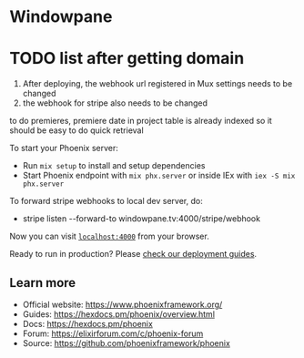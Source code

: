 # Windowpane
# TODO list after getting domain
1. After deploying, the webhook url registered in Mux settings needs to be changed
2. the webhook for stripe also needs to be changed

to do premieres, premiere date in project table is already indexed so it should be easy to do quick retrieval

To start your Phoenix server:

  * Run `mix setup` to install and setup dependencies
  * Start Phoenix endpoint with `mix phx.server` or inside IEx with `iex -S mix phx.server`

To forward stripe webhooks to local dev server, do:
  * stripe listen --forward-to windowpane.tv:4000/stripe/webhook

Now you can visit [`localhost:4000`](http://localhost:4000) from your browser.

Ready to run in production? Please [check our deployment guides](https://hexdocs.pm/phoenix/deployment.html).

## Learn more

  * Official website: https://www.phoenixframework.org/
  * Guides: https://hexdocs.pm/phoenix/overview.html
  * Docs: https://hexdocs.pm/phoenix
  * Forum: https://elixirforum.com/c/phoenix-forum
  * Source: https://github.com/phoenixframework/phoenix
